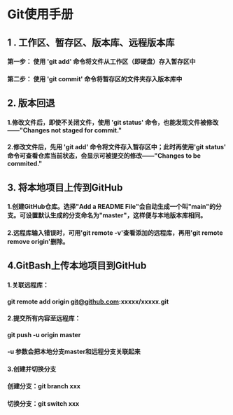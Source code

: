 # Git使用手册



## 1 . 工作区、暂存区、版本库、远程版本库

#### 第一步： 使用 'git add' 命令将文件从工作区（即硬盘）存入暂存区中

#### 第二步： 使用 'git commit' 命令将暂存区的文件夹存入版本库中



## 2. 版本回退

#### 	1.修改文件后，即使不关闭文件，使用 'git status' 命令，也能发现文件被修改——"Changes not staged for commit."

#### 	2.修改文件后，先用 'git add' 命令将文件存入暂存区中；此时再使用'git status' 命令可查看**仓库**当前状态，会显示可被提交的修改——"Changes to be commited."

## 3. 将本地项目上传到GitHub

#### 1.创建GitHub仓库。选择"Add a README File"会自动生成一个叫"main"的分支。可设置默认生成的分支命名为"master"，这样便与本地版本库相同。

#### 2.远程库输入错误时，可用'git remote -v'查看添加的远程库，再用'git remote remove origin'删除。



## 4.GitBash上传本地项目到GitHub

#### 1.关联远程库：

#### git remote add origin git@github.com:xxxxx/xxxxx.git

#### 2.提交所有内容至远程库：

#### git push -u origin master

#### -u 参数会把本地分支master和远程分支关联起来

#### 3.创建并切换分支

####  创建分支：git branch xxx 

#### 切换分支：git switch xxx



